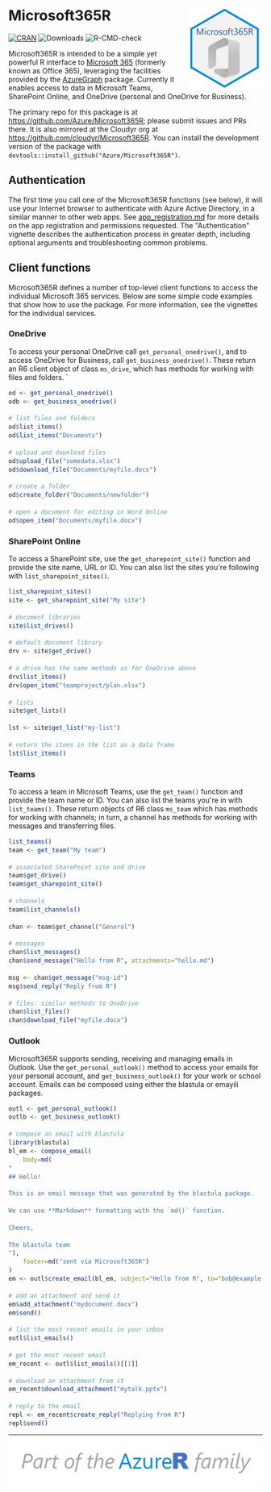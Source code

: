 # Microsoft365R <img src="man/figures/logo.png" align="right" width=150 />

[![CRAN](https://www.r-pkg.org/badges/version/Microsoft365R)](https://cran.r-project.org/package=Microsoft365R)
![Downloads](https://cranlogs.r-pkg.org/badges/Microsoft365R)
![R-CMD-check](https://github.com/Azure/Microsoft365R/workflows/R-CMD-check/badge.svg)

Microsoft365R is intended to be a simple yet powerful R interface to [Microsoft 365](https://www.microsoft.com/en-us/microsoft-365) (formerly known as Office 365), leveraging the facilities provided by the [AzureGraph](https://cran.r-project.org/package=AzureGraph) package. Currently it enables access to data in Microsoft Teams, SharePoint Online, and OneDrive (personal and OneDrive for Business).

The primary repo for this package is at https://github.com/Azure/Microsoft365R; please submit issues and PRs there. It is also mirrored at the Cloudyr org at https://github.com/cloudyr/Microsoft365R. You can install the development version of the package with `devtools::install_github("Azure/Microsoft365R")`.

## Authentication

The first time you call one of the Microsoft365R functions (see below), it will use your Internet browser to authenticate with Azure Active Directory, in a similar manner to other web apps. See [app_registration.md](https://github.com/Azure/Microsoft365R/blob/master/inst/app_registration.md) for more details on the app registration and permissions requested. The "Authentication" vignette describes the authentication process in greater depth, including optional arguments and troubleshooting common problems. 

## Client functions

Microsoft365R defines a number of top-level client functions to access the individual Microsoft 365 services. Below are some simple code examples that show how to use the package. For more information, see the vignettes for the individual services.

### OneDrive

To access your personal OneDrive call `get_personal_onedrive()`, and to access OneDrive for Business, call `get_business_onedrive()`. These return an R6 client object of class `ms_drive`, which has methods for working with files and folders. `

```r
od <- get_personal_onedrive()
odb <- get_business_onedrive()

# list files and folders
od$list_items()
od$list_items("Documents")

# upload and download files
od$upload_file("somedata.xlsx")
od$download_file("Documents/myfile.docx")

# create a folder
od$create_folder("Documents/newfolder")

# open a document for editing in Word Online
od$open_item("Documents/myfile.docx")
```

### SharePoint Online

To access a SharePoint site, use the `get_sharepoint_site()` function and provide the site name, URL or ID. You can also list the sites you're following with `list_sharepoint_sites()`.

```r
list_sharepoint_sites()
site <- get_sharepoint_site("My site")

# document libraries
site$list_drives()

# default document library
drv <- site$get_drive()

# a drive has the same methods as for OneDrive above
drv$list_items()
drv$open_item("teamproject/plan.xlsx")

# lists
site$get_lists()

lst <- site$get_list("my-list")

# return the items in the list as a data frame
lst$list_items()
```

### Teams

To access a team in Microsoft Teams, use the `get_team()` function and provide the team name or ID. You can also list the teams you're in with `list_teams()`. These return objects of R6 class `ms_team` which has methods for working with channels; in turn, a channel has methods for working with messages and transferring files.

```r
list_teams()
team <- get_team("My team")

# associated SharePoint site and drive
team$get_drive()
team$get_sharepoint_site()

# channels
team$list_channels()

chan <- team$get_channel("General")

# messages
chan$list_messages()
chan$send_message("Hello from R", attachments="hello.md")

msg <- chan$get_message("msg-id")
msg$send_reply("Reply from R")

# files: similar methods to OneDrive
chan$list_files()
chan$download_file("myfile.docx")
```

### Outlook

Microsoft365R supports sending, receiving and managing emails in Outlook. Use the `get_personal_outlook()` method to access your emails for your personal account, and `get_business_outlook()` for your work or school account. Emails can be composed using either the blastula or emayili packages.

```r
outl <- get_personal_outlook()
outlb <- get_business_outlook()

# compose an email with blastula
library(blastula)
bl_em <- compose_email(
    body=md(
"
## Hello!

This is an email message that was generated by the blastula package.

We can use **Markdown** formatting with the `md()` function.

Cheers,

The blastula team
"),
    footer=md("sent via Microsoft365R")
)
em <- outl$create_email(bl_em, subject="Hello from R", to="bob@example.com")

# add an attachment and send it
em$add_attachment("mydocument.docx")
em$send()

# list the most recent emails in your inbox
outl$list_emails()

# get the most recent email
em_recent <- outl$list_emails()[[1]]

# download an attachment from it
em_recent$download_attachment("mytalk.pptx")

# reply to the email
repl <- em_recent$create_reply("Replying from R")
repl$send()
```

----
<p align="center"><a href="https://github.com/Azure/AzureR"><img src="https://github.com/Azure/AzureR/raw/master/images/logo2.png" width=800 /></a></p>

